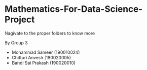 # Mathematics-For-Data-Science-Project

Nagivate to the proper folders to know more

By Group 3
* Mohammad Sameer (190010024)
* Chitturi Anvesh (180020005)
* Bandi Sai Prakash (190020010)
